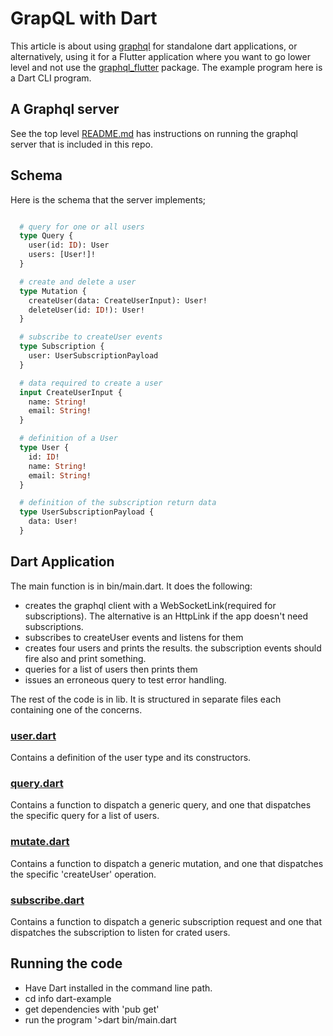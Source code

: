 # GrapQL with Dart

This article is about using [graphql](https://pub.dev/packages/graphql) for standalone dart applications, or alternatively, 
using it for a Flutter application where you want to go lower level and not use the 
[graphql_flutter](https://pub.dev/packages/graphql_flutter) package.  The example program here is a Dart CLI program. 

## A Graphql server

See the top level [README.md](../README.md) has instructions on  running the graphql server that is included in this repo.

## Schema

Here is the schema that the server implements;

```graphql

  # query for one or all users
  type Query {
    user(id: ID): User  
    users: [User!]! 
  }

  # create and delete a user
  type Mutation {
    createUser(data: CreateUserInput): User!
    deleteUser(id: ID!): User!
  }

  # subscribe to createUser events
  type Subscription {
    user: UserSubscriptionPayload 
  }

  # data required to create a user
  input CreateUserInput {
    name: String!
    email: String!
  }

  # definition of a User
  type User {
    id: ID!
    name: String!
    email: String!
  }

  # definition of the subscription return data
  type UserSubscriptionPayload {
    data: User!
  }
```

## Dart Application 

The main function is in bin/main.dart. It does the following:

- creates the graphql client with a WebSocketLink(required for subscriptions). The alternative is an HttpLink if the app doesn't need subscriptions.
- subscribes to createUser events and listens for them
- creates four users and prints the results. the subscription events should fire also and print something.
- queries for a list of users then prints them
- issues an erroneous query to test error handling.

The rest of the code is in lib. It is structured in separate files each containing one of the concerns.

### [user.dart](../lib/user.dart)

Contains a definition of the user type and its constructors.

### [query.dart](../lib/query.dart)

Contains a function to dispatch a generic query, and one that dispatches the specific query for a list of users.

### [mutate.dart](../lib/mutate.dart)

Contains a function to dispatch a generic mutation, and one that dispatches the specific 'createUser' operation.

### [subscribe.dart](../lib/subscribe.dart)

Contains a function to dispatch a generic subscription request and one that dispatches the subscription to listen for crated users.

## Running the code

  - Have Dart installed in the command line path.
  - cd info dart-example
  - get dependencies with 'pub get'
  - run the program '>dart bin/main.dart

